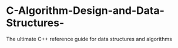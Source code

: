 # C-Algorithm-Design-and-Data-Structures-
The ultimate C++ reference guide for data structures and algorithms 
